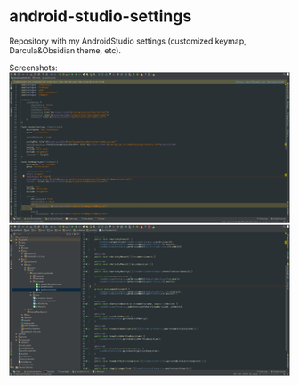 # android-studio-settings

Repository with my AndroidStudio settings (customized keymap, Darcula&amp;Obsidian theme, etc).

Screenshots:
![1](screenshots/AS-1.png)
![2](screenshots/AS-2.png)
